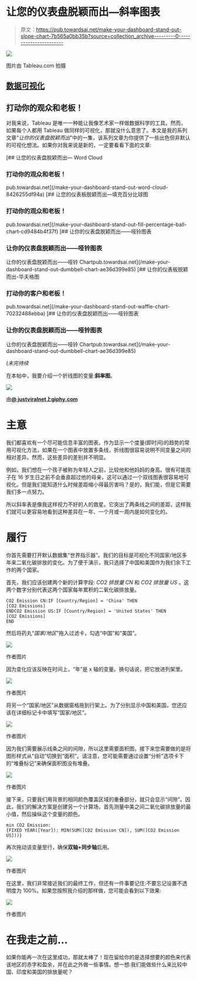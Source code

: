 # 让您的仪表盘脱颖而出—斜率图表

> 原文：<https://pub.towardsai.net/make-your-dashboard-stand-out-slope-chart-7b565a0bb35b?source=collection_archive---------0----------------------->

![](img/4591b6e42a275a00e936639ac6a68cd9.png)

图片由 Tableau.com 拍摄

## [数据可视化](https://towardsai.net/p/category/data-visualization)

## 打动你的观众和老板！

对我来说，Tableau 是唯一一种能让我像艺术家一样做数据科学的工具。然而，如果每个人都用 Tableau 做同样的可视化，那就没什么意思了。本文是我的系列文章“*让你的仪表盘脱颖而出*”中的一集，该系列文章为你提供了一些出色但非默认的可视化想法。如果你对我来说是新的，一定要看看下面的文章:

[](/make-your-dashboard-stand-out-word-cloud-8426255df94a) [## 让您的仪表盘脱颖而出— Word Cloud

### 打动你的观众和老板！

pub.towardsai.net](/make-your-dashboard-stand-out-word-cloud-8426255df94a) [](/make-your-dashboard-stand-out-fill-percentage-ball-chart-cd9484b4f37f) [## 让您的仪表板脱颖而出—填充百分比球图

### 打动你的观众和老板！

pub.towardsai.net](/make-your-dashboard-stand-out-fill-percentage-ball-chart-cd9484b4f37f) [](/make-your-dashboard-stand-out-dumbbell-chart-ae36d399e85) [## 让你的仪表盘脱颖而出——哑铃图表

### 让你的仪表盘脱颖而出——哑铃图表

让你的仪表盘脱颖而出——哑铃 Chartpub.towardsai.net](/make-your-dashboard-stand-out-dumbbell-chart-ae36d399e85) [](/make-your-dashboard-stand-out-waffle-chart-70232488ebba) [## 让你的仪表板脱颖而出-华夫格图

### 打动你的客户和老板！

pub.towardsai.net](/make-your-dashboard-stand-out-waffle-chart-70232488ebba) [](/make-your-dashboard-stand-out-dumbbell-chart-ae36d399e85) [## 让你的仪表盘脱颖而出——哑铃图表

### 让你的仪表盘脱颖而出——哑铃图表

让你的仪表盘脱颖而出——哑铃 Chartpub.towardsai.net](/make-your-dashboard-stand-out-dumbbell-chart-ae36d399e85) 

(*未完待续*

在本帖中，我要介绍一个折线图的变量:**斜率图**。

![](img/35e819805e88a9f1ccdca4fa66c18be6.png)

由[**@ justviralnet**](https://giphy.com/channel/justviralnet)**上**[**giphy.com**](https://giphy.com/)

# 主意

我们都喜欢有一个尽可能信息丰富的图表。作为显示一个度量(即时间)的趋势的常用可视化方法，如果在一个图表中放置多条线，折线图很容易说明不同变量之间的相对差异。然而，这些差异的差别并不明显。

例如，我们想在一个孩子被称为年轻人之前，比较他和他妈妈的身高。很有可能孩子在 16 岁生日之前不会垂直超过他的母亲，这可以通过一个双线图表很容易地可视化。但是我们能知道什么时候差距缩小得最厉害吗？是的，我们能，但是它需要我们多一点努力。

所以斜率表是像我这样视力不好的人的救星。它突出了两条线之间的差距，这样我们就可以更容易地看到这种差异在一年、一个月或一周内是如何变化的。

# 履行

你首先需要打开默认数据集“世界指示器”。我们的目标是可视化不同国家/地区多年来二氧化碳排放的变化。为了便于演示，我只选择了中国和美国作为我们余下工作的两个国家。

首先，我们应该创建两个新的计算字段: *CO2 排放量 CN* 和 *CO2 排放量 US* 。这两个数字分别代表这两个国家每年累积的二氧化碳排放量。

```
CO2 Emission CN:IF [Country/Region] = 'China' THEN
[CO2 Emissions]
ENDCO2 Emission US:IF [Country/Region] = 'United States' THEN
[CO2 Emissions]
END
```

然后将药丸“*国家/地区*”拖入过滤卡，勾选“中国”和“美国”。

![](img/6783b4ca57de7f10e5e2f1a9b9ff0829.png)

作者图片

因为变化应该反映在时间上，“年”是 x 轴的变量。换句话说，把它放进列架里。

![](img/55b4fdc444ee2a416176f82d20651941.png)

作者图片

将另一个“国家/地区”从数据窗格拖到行架上。为了分别显示中国和美国，您还应该在详细标记卡中填写“国家/地区”。

![](img/fb00125319e6e07f326584b3f19717ea.png)

作者图片

因为我们需要展示线条之间的间隙，所以这里需要面积图，接下来您需要做的是将图形样式从“自动”切换到“面积”。请注意，您可能需要通过设置“分析”选项卡下的“堆叠标记”来确保面积图没有堆叠。

![](img/373077bc18ea89c2823909fab2cf05cd.png)

作者图片

接下来，只要我们用背景的相同颜色覆盖区域的重叠部分，就只会显示“间隙”。因此，我们的解决方案是创建另一个计算场，首先测量中美之间二氧化碳排放量的最小值，然后操纵这个变量的颜色。

```
min CO2 Emission:
{FIXED YEAR([Year]): MIN(SUM([CO2 Emission CN]), SUM([CO2 Emission US]))}
```

再次拖动该变量至行，确保**双轴+同步轴**启用。

![](img/b53cd4373e8887268a9fcf11fd58954a.png)

作者图片

在这里，我们非常接近我们的最终工作，但还有一件事要记住:不要忘记设置不透明度为 100%。如果您按照我介绍的那样做，您可能会看到以下效果:

![](img/09cd5f18854480598e6d1acf6a08feb2.png)

作者图片

# 在我走之前…

如果你能再一次在这里成功，那就太棒了！现在留给你的是选择想要的颜色来代表该地区的赤字和盈余，并在此之外做一些事情。想一想:我们能做些什么来比较中国、印度和美国的排放量呢？